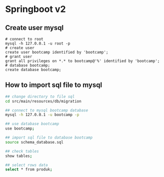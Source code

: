 # Springboot v2

## Create user mysql

```mysql
# connect to root
mysql -h 127.0.0.1 -u root -p
# create user
create user bootcamp identified by 'bootcamp';
# grant user
grant all privileges on *.* to bootcamp@'%' identified by 'bootcamp';
# database bootcamp;
create database bootcamp;
```

## How to import sql file to mysql

```bash
## change directory to file sql
cd src/main/resources/db/migration 

## connect to mysql bootcamp database
mysql -h 127.0.0.1 -u bootcamp -p

## use database bootcamp
use bootcamp;

## import sql file to database bootcamp
source schema_database.sql

## check tables
show tables;

## select rows data
select * from produk;
```